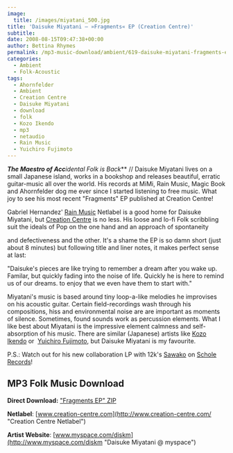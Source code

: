 ```yaml
---
image:
  title: /images/miyatani_500.jpg
title: 'Daisuke Miyatani – »Fragments« EP (Creation Centre)'
subtitle: 
date: 2008-08-15T09:47:38+00:00
author: Bettina Rhymes
permalink: /mp3-music-download/ambient/619-daisuke-miyatani-fragments-ep-creation-centre
categories:
  - Ambient
  - Folk-Acoustic
tags:
  - Ahornfelder
  - Ambient
  - Creation Centre
  - Daisuke Miyatani
  - download
  - folk
  - Kozo Ikendo
  - mp3
  - netaudio
  - Rain Music
  - Yuichiro Fujimoto
---
```

***The Maestro of Acc****idental Folk is Back*** // Daisuke Miyatani lives on a small Japanese island, works in a bookshop and releases beautiful, erratic guitar-music all over the world. His records at MiMi, Rain Music, Magic Book and Ahornfelder dog me ever since I started listening to free music. What joy to see his most recent "Fragments" EP published at Creation Centre!<!--more-->

<!--adsense-->

Gabriel Hernandez' [Rain Music](http://rainmusic.free.fr/ "Rain Music Netlabel") Netlabel is a good home for Daisuke Miyatani, but [Creation Centre](http://www.creation-centre.com/ "Creation Centre Netlabel") is no less. His loose and lo-fi Folk scribbling suit the ideals of Pop on the one hand and an approach of spontaneity <!--[if gte mso 9]>  Normal 0 21   false false false        MicrosoftInternetExplorer4  <![endif]-->

<!--[if gte mso 9]>   <![endif]--> and defectiveness and the other. It's a shame the EP is so damn short (just about 8 minutes) but following title and liner notes, it makes perfect sense at last:

"Daisuke's pieces are like trying to remember a dream after you wake up. Familar, but quickly fading into the noise of life. Quickly he is here to remind us of our dreams. to enjoy that we even have them to start with."

Miyatani's music is based around tiny loop-a-like melodies he improvises on his acoustic guitar. Certain field-recordings wash through his compositions, hiss and environmental noise are are important as moments of silence. Sometimes, found sounds work as percussion elements. What I like best about Miyatani is the impressive element calmness and self-absorption of his music. There are similar (Japanese) artists like [Kozo Ikendo](http://www.retinascan.de/phpshop/themes/kategorie/detail.php?artikelid=478&source=2 "Kozo Ikendo @ Retinascan") or  [Yuichiro Fujimoto](http://www.ahornfelder.de/releases/mountain/index.php "Yuichiro Fujimoto @ Ahornfelder"), but Daisuke Miyatani is my favourite.

P.S.: Watch out for his new collaboration LP with 12k's [Sawako](http://www.myspace.com/sawako "Sawako @ myspace") on [Schole Records](http://www.scholecultures.net/sch-005.records.html)!

## MP3 Folk Music Download

**Direct Download:** ["Fragments EP" ZIP](http://www.creation-centre.com/ctral/Daisuke_Miyatani-Fragments-CTR-AL_2008.zip)
  
**Netlabel**: [www.creation-centre.com](http://www.creation-centre.com/ "Creation Centre Netlabel")
  
**Artist Website**: [www.myspace.com/diskm](http://www.myspace.com/diskm "Daisuke Miyatani @ myspace")